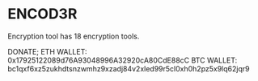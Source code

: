 # ENCOD3R
Encryption tool has 18 encryption tools.

DONATE; 
ETH WALLET: 0x17925122089d76A93048996A32920cA80CdE88cC
BTC WALLET: bc1qxf6xz5zukhdtsnzwmhz9xzadj84v2xled99r5cl0xh0h2pz5x9lq62jqr9
